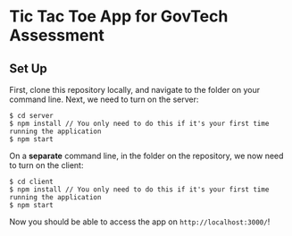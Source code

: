 # Tic Tac Toe App for GovTech Assessment

## Set Up

First, clone this repository locally, and navigate to the folder on your command line.
Next, we need to turn on the server:

```
$ cd server
$ npm install // You only need to do this if it's your first time running the application
$ npm start
```

On a **separate** command line, in the folder on the repository, we now need to turn on the client:

```
$ cd client
$ npm install // You only need to do this if it's your first time running the application
$ npm start
```

Now you should be able to access the app on `http://localhost:3000/`!
